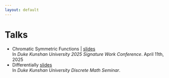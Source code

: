 ```yaml
---
layout: default
---
```


  <h1>Talks</h1>
  
  <section id="talks">
    <ul>
      <li>
        <span class="talk-title">Chromatic Symmetric Functions</span> | <a href="files/csf.pdf" target="_blank">slides</a><br>
        <span class="talk-venue">In <em>Duke Kunshan University 2025 Signature Work Conference</em>. April 11th, 2025</span><br>
      </li>
      <li>
        <span class="talk-title">Differentially</span> <a href="files/csf.pdf" target="_blank">slides</a><br>
        <span class="talk-venue">In <em>Duke Kunshan University Discrete Math Seminar</em>. </span><br>
      </li>
    </ul>
  </section>
